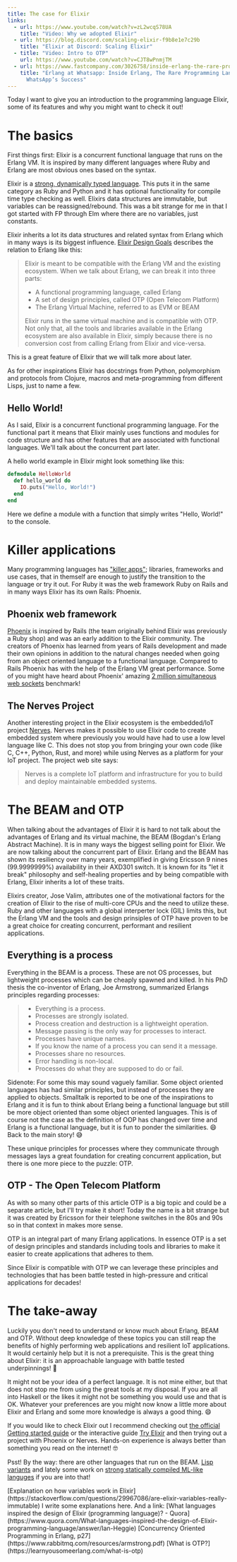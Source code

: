 ```yaml
---
title: The case for Elixir
links:
  - url: https://www.youtube.com/watch?v=zL2wcqS78UA
    title: "Video: Why we adopted Elixir"
  - url: https://blog.discord.com/scaling-elixir-f9b8e1e7c29b
    title: "Elixir at Discord: Scaling Elixir"
  - title: "Video: Intro to OTP"
    url: https://www.youtube.com/watch?v=CJT8wPnmjTM
  - url: https://www.fastcompany.com/3026758/inside-erlang-the-rare-programming-language-behind-whatsapps-success
    title: "Erlang at Whatsapp: Inside Erlang, The Rare Programming Language Behind
      WhatsApp’s Success"
---
```


Today I want to give you an introduction to the programming language Elixir, some of its features and why you might want to check it out!

# The basics

First things first: Elixir is a concurrent functional language that runs on the Erlang VM. It is inspired by many different languages where Ruby and Erlang are most obvious ones based on the syntax.

Elixir is a [strong, dynamically typed language](https://thinkingelixir.com/elixir-in-the-type-system-quadrant/). This puts it in the same category as Ruby and Python and it has optional functionality for compile time type checking as well. Elixirs data structures are immutable, but variables can be reassigned/rebound.<fn-ref id="rebinding" /> This was a bit strange for me in that I got started with FP through Elm where there are no variables, just constants.

Elixir inherits a lot its data structures and related syntax from Erlang which in many ways is its biggest influence. [Elixir Design Goals](https://elixir-lang.org/blog/2013/08/08/elixir-design-goals/) describes the relation to Erlang like this:

> Elixir is meant to be compatible with the Erlang VM and the existing ecosystem. When we talk about Erlang, we can break it into three parts:
>
> * A functional programming language, called Erlang
> * A set of design principles, called OTP (Open Telecom Platform)
> * The Erlang Virtual Machine, referred to as EVM or BEAM
>
> Elixir runs in the same virtual machine and is compatible with OTP. Not only that, all the tools and libraries available in the Erlang ecosystem are also available in Elixir, simply because there is no conversion cost from calling Erlang from Elixir and vice-versa.

This is a great feature of Elixir that we will talk more about later.

As for other inspirations Elixir has docstrings from Python, polymorphism and protocols from Clojure, macros and meta-programming from different Lisps, just to name a few. <fn-ref id="inspiration" />

## Hello World!

As I said, Elixir is a concurrent functional programming language. For the functional part it means that Elixir mainly uses functions and modules for code structure and has other features that are associated with functional languages. We'll talk about the concurrent part later. 

A hello world example in Elixir might look something like this:

```elixir
defmodule HelloWorld
  def hello_world do
    IO.puts("Hello, World!")
  end
end
```

Here we define a module with a function that simply writes "Hello, World!" to the console.
 

# Killer applications

Many programming languages has ["killer apps"](https://en.wikipedia.org/wiki/Killer_application); libraries, frameworks and use cases, that in themself are enough to justify the transition to the language or try it out. For Ruby it was the web framework Ruby on Rails and in many ways Elixir has its own Rails: Phoenix.

## Phoenix web framework

[Phoenix](https://www.phoenixframework.org/) is inspired by Rails (the team originally behind Elixir was previously a Ruby shop) and was an early addition to the Elixir community. The creators of Phoenix has learned from years of Rails development and made their own opinions in addition to the natural changes needed when going from an object oriented language to a functional language.
Compared to Rails Phoenix has with the help of the Erlang VM great performance. Some of you might have heard about Phoenix' amazing [2 million simultaneous web sockets](https://www.phoenixframework.org/blog/the-road-to-2-million-websocket-connections) benchmark!

## The Nerves Project

Another interesting project in the Elixir ecosystem is the embedded/IoT project [Nerves](https://www.nerves-project.org/). Nerves makes it possible to use Elixir code to create embedded system where previously you would have had to use a low level language like C. This does not stop you from bringing your own code (like C, C++, Python, Rust, and more) while using Nerves as a platform for your IoT project.
The project web site says:

> Nerves is a complete IoT platform and infrastructure for you to build and deploy maintainable embedded systems.

# The BEAM and OTP

When talking about the advantages of Elixir it is hard to not talk about the advantages of Erlang and its virtual machine, the BEAM (Bogdan's Erlang Abstract Machine). It is in many ways the biggest selling point for Elixir. We are now talking about the concurrent part of Elixir. Erlang and the BEAM has shown its resiliency over many years, exemplified in giving Ericsson 9 nines (99.9999999%) availability in their AXD301 switch.<fn-ref id="nine9s" /> It is known for its "let it break" philosophy and self-healing properties and by being compatible with Erlang, Elixir inherits a lot of these traits.

Elixirs creator, Jose Valim, attributes one of the motivational factors for the creation of Elixir to the rise of multi-core CPUs and the need to utilize these. Ruby and other languages with a global interperter lock (GIL) limits this, but the Erlang VM and the tools and design prinsiples of OTP have proven to be a great choice for creating concurrent, performant and resilient applications.

## Everything is a process

Everything in the BEAM is a process. These are not OS processes, but lightweight processes which can be cheaply spawned and killed. In his PhD thesis the co-inventor of Erlang, Joe Armstrong, summarized Erlangs principles regarding processes:

> * Everything is a process.
> * Processes are strongly isolated.
> * Process creation and destruction is a lightweight operation.
> * Message passing is the only way for processes to interact.
> * Processes have unique names.
> * If you know the name of a process you can send it a message.
> * Processes share no resources.
> * Error handling is non-local.
> * Processes do what they are supposed to do or fail.

Sidenote: For some this may sound vaguely familiar. Some object oriented languages has had similar principles, but instead of processes they are applied to objects. Smalltalk is reported to be one of the inspirations to Erlang and it is fun to think about Erlang being a functional language but still be more object oriented than some object oriented languages. This is of course not the case as the definition of OOP has changed over time and Erlang is a functional language, but it is fun to ponder the similarities. 😄 Back to the main story! 😅

These unique principles for processes where they communicate through messages lays a great foundation for creating concurrent application, but there is one more piece to the puzzle: OTP.

## OTP - The Open Telecom Platform

As with so many other parts of this article OTP is a big topic and could be a separate article, but I'll try make it short! Today the name is a bit strange but it was created by Ericsson for their telephone switches in the 80s and 90s so in that context in makes more sense.

OTP is an integral part of many Erlang applications. In essence OTP is a set of design principles and standards including tools and libraries to make it easier to create applications that adheres to them. <fn-ref id="otp" /> 

Since Elixir is compatible with OTP we can leverage these principles and technologies that has been battle tested in high-pressure and critical applications for decades!

# The take-away

Luckily you don't need to understand or know much about Erlang, BEAM and OTP. 
Without deep knowledge of these topics you can still reap the benefits of highly performing web applications and resilient IoT applications. It would certainly help but it is not a prerequisite. This is the great thing about Elixir: it is an approachable language with battle tested underpinnings! 💪

It might not be your idea of a perfect language. It is not mine either, but that does not stop me from using the great tools at my disposal. If you are all into Haskell or the likes it might not be something you would use and that is OK. Whatever your preferences are you might now know a little more about Elixir and Erlang and some more knowledge is always a good thing. 😄

If you would like to check Elixir out I recommend checking out [the official Getting started guide](https://elixir-lang.org/getting-started/introduction.html) or the interactive guide [Try Elixir](https://try-elixir.herokuapp.com/) and then trying out a project with Phoenix or Nerves. Hands-on experience is always better than something you read on the internet! 🤓

Psst! By the way: there are other languages that run on the BEAM. [Lisp variants](https://lfe.io/) and lately some work on [strong statically compiled ML-like languges](https://gleam.run/) if you are into that!

<fn id="rebinding">
[Explanation on how variables work in Elixir](https://stackoverflow.com/questions/29967086/are-elixir-variables-really-immutable)
</fn>
<fn id="inspiration">I write some explanations here. And a link: [What languages inspired the design of Elixir (programming language)? - Quora](https://www.quora.com/What-languages-inspired-the-design-of-Elixir-programming-language/answer/Ian-Heggie) </fn>
<fn id="nine9s">[Concurrency Oriented Programming in Erlang, p27](https://www.rabbitmq.com/resources/armstrong.pdf)</fn>
<fn id="otp">[What is OTP?](https://learnyousomeerlang.com/what-is-otp)</fn>
